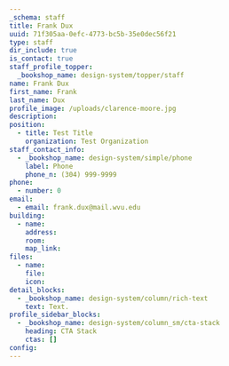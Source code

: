 ```yaml
---
_schema: staff
title: Frank Dux
uuid: 71f305aa-0efc-4773-bc5b-35e0dec56f21
type: staff
dir_include: true
is_contact: true
staff_profile_topper:
  _bookshop_name: design-system/topper/staff
name: Frank Dux
first_name: Frank
last_name: Dux
profile_image: /uploads/clarence-moore.jpg
description:
position:
  - title: Test Title
    organization: Test Organization
staff_contact_info:
  - _bookshop_name: design-system/simple/phone
    label: Phone
    phone_n: (304) 999-9999
phone:
  - number: 0
email:
  - email: frank.dux@mail.wvu.edu
building:
  - name:
    address:
    room:
    map_link:
files:
  - name:
    file:
    icon:
detail_blocks:
  - _bookshop_name: design-system/column/rich-text
    text: Text.
profile_sidebar_blocks:
  - _bookshop_name: design-system/column_sm/cta-stack
    heading: CTA Stack
    ctas: []
config:
---
```

